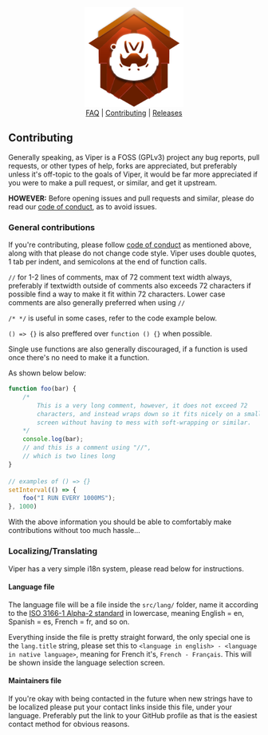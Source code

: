 <p align="center">
	<img src="src/assets/icons/512x512.png" width="200px"><br>
	<a href="FAQ.md">FAQ</a> | 
	<a href="CONTRIBUTING.md">Contributing</a> | 
	<a href="https://github.com/0neGal/viper/releases">Releases</a><br>
</p>

## Contributing

Generally speaking, as Viper is a FOSS (GPLv3) project any bug reports, pull requests, or other types of help, forks are appreciated, but preferably unless it's off-topic to the goals of Viper, it would be far more appreciated if you were to make a pull request, or similar, and get it upstream.

**HOWEVER:** Before opening issues and pull requests and similar, please do read our <a href="CODE_OF_CONDUCT.md">code of conduct</a>, as to avoid issues.

### General contributions

If you're contributing, please follow <a href="CODE_OF_CONDUCT.md">code of conduct</a> as mentioned above, along with that please do not change code style. Viper uses double quotes, 1 tab per indent, and semicolons at the end of function calls.

`//` for 1-2 lines of comments, max of 72 comment text width always, preferably if textwidth outside of comments also exceeds 72 characters if possible find a way to make it fit within 72 characters. Lower case comments are also generally preferred when using `//`

`/* */` is useful in some cases, refer to the code example below.

`() => {}` is also preffered over `function () {}` when possible.

Single use functions are also generally discouraged, if a function is used once there's no need to make it a function.

As shown below below:

```javascript
function foo(bar) {
	/*
		This is a very long comment, however, it does not exceed 72
		characters, and instead wraps down so it fits nicely on a small
		screen without having to mess with soft-wrapping or similar.
	*/
	console.log(bar);
	// and this is a comment using "//",
	// which is two lines long
}

// examples of () => {}
setInterval(() => {
	foo("I RUN EVERY 1000MS");
}, 1000)
```

With the above information you should be able to comfortably make contributions without too much hassle...

### Localizing/Translating

Viper has a very simple i18n system, please read below for instructions.

#### Language file

The language file will be a file inside the `src/lang/` folder, name it according to the [ISO 3166-1 Alpha-2 standard](https://en.m.wikipedia.org/wiki/ISO_3166-1_alpha-2) in lowercase, meaning English = en, Spanish = es, French = fr, and so on.

Everything inside the file is pretty straight forward, the only special one is the `lang.title` string, please set this to `<language in english> - <language in native language>`, meaning for French it's, `French - Français`. This will be shown inside the language selection screen.

#### Maintainers file

If you're okay with being contacted in the future when new strings have to be localized please put your contact links inside this file, under your language. Preferably put the link to your GitHub profile as that is the easiest contact method for obvious reasons.
